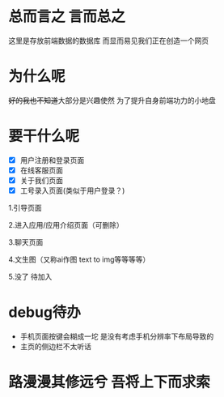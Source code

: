 # 总而言之 言而总之 
这里是存放前端数据的数据库 而显而易见我们正在创造一个网页
# 为什么呢
<del>好的我也不知道</del>大部分是兴趣使然 为了提升自身前端功力的小地盘 
# 要干什么呢
- [x] 用户注册和登录页面
- [x] 在线客服页面
- [x] 关于我们页面
- [x] 工号录入页面(类似于用户登录？)

1.引导页面 

2.进入应用/应用介绍页面（可删除）

3.聊天页面

4.文生图（又称ai作图 text to img等等等等）

5.没了 待加入
# debug待办
- 手机页面按键会糊成一坨 是没有考虑手机分辨率下布局导致的
- 主页的侧边栏不太听话
# 路漫漫其修远兮 吾将上下而求索
